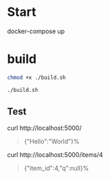 # Start
docker-compose up

# build 
```sh
chmod +x ./build.sh

./build.sh
```


## Test
curl http://localhost:5000/
> {"Hello":"World"}% 


curl http://localhost:5000/items/4
> {"item_id":4,"q":null}%  
